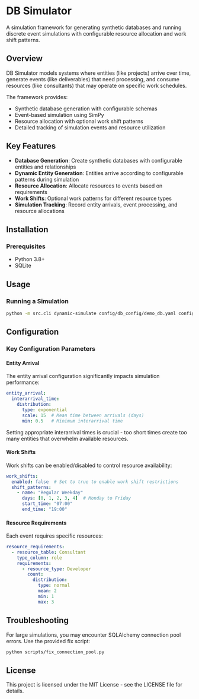# DB Simulator

A simulation framework for generating synthetic databases and running discrete event simulations with configurable resource allocation and work shift patterns.

## Overview

DB Simulator models systems where entities (like projects) arrive over time, generate events (like deliverables) that need processing, and consume resources (like consultants) that may operate on specific work schedules.

The framework provides:
- Synthetic database generation with configurable schemas
- Event-based simulation using SimPy
- Resource allocation with optional work shift patterns
- Detailed tracking of simulation events and resource utilization

## Key Features

- **Database Generation**: Create synthetic databases with configurable entities and relationships
- **Dynamic Entity Generation**: Entities arrive according to configurable patterns during simulation
- **Resource Allocation**: Allocate resources to events based on requirements
- **Work Shifts**: Optional work patterns for different resource types
- **Simulation Tracking**: Record entity arrivals, event processing, and resource allocations

## Installation

### Prerequisites
- Python 3.8+
- SQLite


## Usage

### Running a Simulation
```bash
python -m src.cli dynamic-simulate config/db_config/demo_db.yaml config/sim_config/event_simulation.yaml
```

## Configuration

### Key Configuration Parameters

#### Entity Arrival
The entity arrival configuration significantly impacts simulation performance:
```yaml
entity_arrival:
  interarrival_time:
    distribution:
      type: exponential
      scale: 15  # Mean time between arrivals (days)
      min: 0.5   # Minimum interarrival time
```

Setting appropriate interarrival times is crucial - too short times create too many entities that overwhelm available resources.

#### Work Shifts
Work shifts can be enabled/disabled to control resource availability:
```yaml
work_shifts:
  enabled: false  # Set to true to enable work shift restrictions
  shift_patterns:
    - name: "Regular Weekday"
      days: [0, 1, 2, 3, 4]  # Monday to Friday
      start_time: "07:00"
      end_time: "19:00"
```

#### Resource Requirements
Each event requires specific resources:
```yaml
resource_requirements:
  - resource_table: Consultant
    type_column: role
    requirements:
      - resource_type: Developer
        count:
          distribution:
            type: normal
            mean: 2
            min: 1
            max: 3
```

## Troubleshooting

For large simulations, you may encounter SQLAlchemy connection pool errors. Use the provided fix script:
```bash
python scripts/fix_connection_pool.py
```


## License

This project is licensed under the MIT License - see the LICENSE file for details. 
